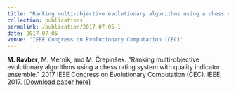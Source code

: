 ```yaml
---
title: "Ranking multi-objective evolutionary algorithms using a chess rating system with quality indicator ensemble"
collection: publications
permalink: /publication/2017-07-05-1
date: 2017-07-05
venue: 'IEEE Congress on Evolutionary Computation (CEC)'
---
```


**M. Ravber**, M. Mernik, and M. Črepinšek. "Ranking multi-objective evolutionary algorithms using a chess rating system with quality indicator ensemble." 2017 IEEE Congress on Evolutionary Computation (CEC). IEEE, 2017. [[Download paper here]](https://doi.org/10.1109/CEC.2017.7969481)